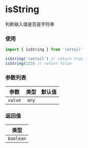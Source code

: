 # isString

判断输入值是否是字符串

### 使用

```ts
import { isString } from 'rattail'

isString('rattail') // return true
isString(123) // return false
```

### 参数列表

| 参数    | 类型  | 默认值 |
| ------- | :---: | -----: |
| `value` | `any` |        |

### 返回值

|   类型    |
| :-------: |
| `boolean` |
